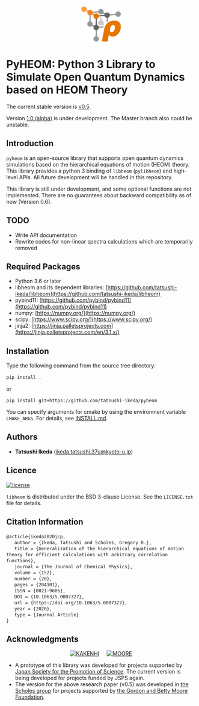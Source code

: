 <p align="center">
    <img src="https://raw.githubusercontent.com/tatsushi-ikeda/libheom/master/etc/libheom_logo_simple.svg" alt="LibHEOM" height=96>
</p>

# PyHEOM: Python 3 Library to Simulate Open Quantum Dynamics based on HEOM Theory

The current stable version is [v0.5](https://github.com/tatsushi-ikeda/pyheom/tree/v0.5). 

Version [1.0 (alpha)](https://github.com/tatsushi-ikeda/pyheom/tree/develop) is under development. 
The Master branch also could be unstable.

## Introduction

`pyheom` is an open-source library that supports open quantum dynamics simulations based on the hierarchical equations of motion (HEOM) theory.
This library provides a python 3 binding of `libheom` (`pylibheom`) and high-level APIs.
All future development will be handled in this repository.

This library is still under development, and some optional functions are not implemented.
There are no guarantees about backward compatibility as of now (Version 0.6).

## TODO

-   Write API documentation
-   Rewrite codes for non-linear spectra calculations which are temporarily removed

## Required Packages

-   Python 3.6 or later
-   libheom and its dependent libraries:
    [https://github.com/tatsushi-ikeda/libheom](https://github.com/tatsushi-ikeda/libheom)
-   pybind11:
    [https://github.com/pybind/pybind11](https://github.com/pybind/pybind11)
-   numpy:
    [https://numpy.org/](https://numpy.org/)
-   scipy:
    [https://www.scipy.org/](https://www.scipy.org/)
-   jinja2:
    [https://jinja.palletsprojects.com](https://jinja.palletsprojects.com/en/3.1.x/)

## Installation

Type the following command from the source tree directory:

```bash
pip install .
```

or

```
pip install git+https://github.com/tatsushi-ikeda/pyheom
```

You can specify arguments for cmake by using the environment variable `CMAKE_ARGS`.
For details, see [INSTALL.md](INSTALL.md).

## Authors
* **Tatsushi Ikeda** (ikeda.tatsushi.37u@kyoto-u.jp)

## Licence
[![license](https://img.shields.io/badge/license-New%20BSD-blue.svg)](http://en.wikipedia.org/wiki/BSD_licenses#3-clause_license_.28.22Revised_BSD_License.22.2C_.22New_BSD_License.22.2C_or_.22Modified_BSD_License.22.29)

`libheom` is distributed under the BSD 3-clause License. See the `LICENSE.txt` file for details.

## Citation Information

```Plain Text
@article{ikeda2020jcp,
   author = {Ikeda, Tatsushi and Scholes, Gregory D.},
   title = {Generalization of the hierarchical equations of motion theory for efficient calculations with arbitrary correlation functions},
   journal = {The Journal of Chemical Physics},
   volume = {152},
   number = {20},
   pages = {204101},
   ISSN = {0021-9606},
   DOI = {10.1063/5.0007327},
   url = {https://doi.org/10.1063/5.0007327},
   year = {2020},
   type = {Journal Article}
}
```

## Acknowledgments

<p align="center">
    <a href="https://www.jsps.go.jp/"><img src="https://www.jsps.go.jp/j-grantsinaid/06_jsps_info/g_120612/data/whiteKAKENHIlogoM_jp.jpg" alt="KAKENHI" height=48 hspace=8></a>
    <a href="https://www.moore.org/"><img src="https://www.moore.org/docs/default-source/Grantee-Resources/foundation-logos/moore-logo-color.jpg?sfvrsn=2" alt="MOORE" height=48 hspace=8></a>
</p>

-   A prototype of this library was developed for projects supported by [Japan Society for the Promotion of Science](https://www.jsps.go.jp/). 
    The current version is being developed for projects funded by JSPS again.
-   The version for the above research paper (v0.5) was developed in [the Scholes group](http://chemlabs.princeton.edu/scholes/) for projects supported by [the Gordon and Betty Moore Foundation](https://www.moore.org/).

